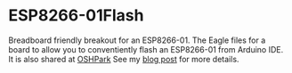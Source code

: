 # ESP8266-01Flash
Breadboard friendly breakout for an ESP8266-01.
The Eagle files for a board to allow you to conventiently flash an ESP8266-01 from Arduino IDE.
It is also shared at [OSHPark](https://oshpark.com/shared_projects/DmLE6lQu)
See my [blog post](https://madurasoftware.com/blog/esp8266-01-flashing-tool) for more details.
